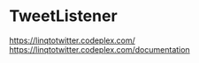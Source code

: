 TweetListener
=============
https://linqtotwitter.codeplex.com/
https://linqtotwitter.codeplex.com/documentation
